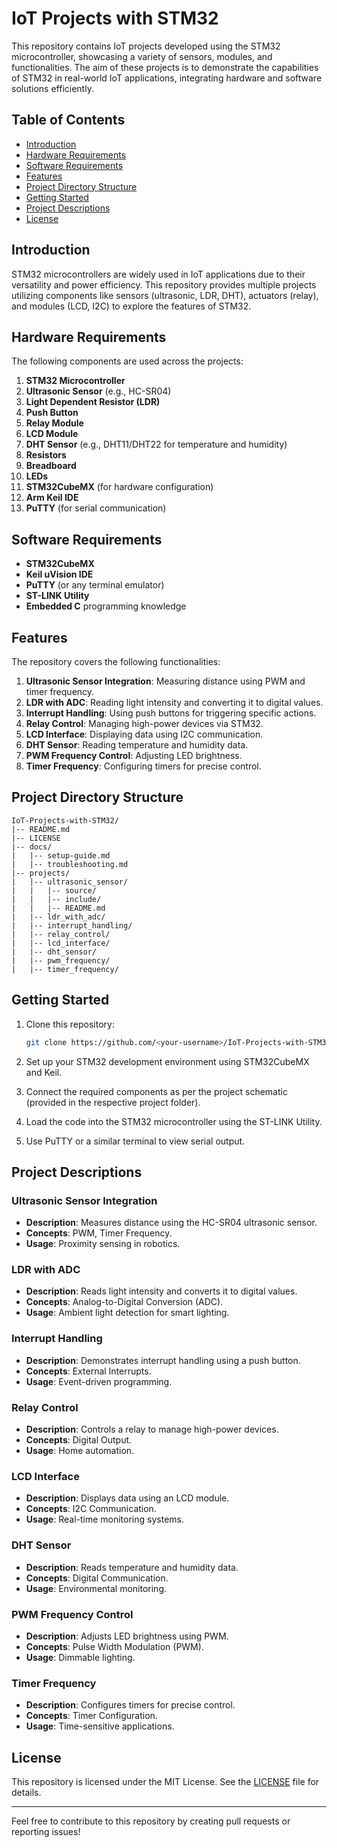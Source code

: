 # IoT Projects with STM32

This repository contains IoT projects developed using the STM32 microcontroller, showcasing a variety of sensors, modules, and functionalities. The aim of these projects is to demonstrate the capabilities of STM32 in real-world IoT applications, integrating hardware and software solutions efficiently.

## Table of Contents
- [Introduction](#introduction)
- [Hardware Requirements](#hardware-requirements)
- [Software Requirements](#software-requirements)
- [Features](#features)
- [Project Directory Structure](#project-directory-structure)
- [Getting Started](#getting-started)
- [Project Descriptions](#project-descriptions)
- [License](#license)

## Introduction
STM32 microcontrollers are widely used in IoT applications due to their versatility and power efficiency. This repository provides multiple projects utilizing components like sensors (ultrasonic, LDR, DHT), actuators (relay), and modules (LCD, I2C) to explore the features of STM32.

## Hardware Requirements
The following components are used across the projects:

1. **STM32 Microcontroller**
2. **Ultrasonic Sensor** (e.g., HC-SR04)
3. **Light Dependent Resistor (LDR)**
4. **Push Button**
5. **Relay Module**
6. **LCD Module**
7. **DHT Sensor** (e.g., DHT11/DHT22 for temperature and humidity)
8. **Resistors**
9. **Breadboard**
10. **LEDs**
11. **STM32CubeMX** (for hardware configuration)
12. **Arm Keil IDE**
13. **PuTTY** (for serial communication)

## Software Requirements
- **STM32CubeMX**
- **Keil uVision IDE**
- **PuTTY** (or any terminal emulator)
- **ST-LINK Utility**
- **Embedded C** programming knowledge

## Features
The repository covers the following functionalities:

1. **Ultrasonic Sensor Integration**: Measuring distance using PWM and timer frequency.
2. **LDR with ADC**: Reading light intensity and converting it to digital values.
3. **Interrupt Handling**: Using push buttons for triggering specific actions.
4. **Relay Control**: Managing high-power devices via STM32.
5. **LCD Interface**: Displaying data using I2C communication.
6. **DHT Sensor**: Reading temperature and humidity data.
7. **PWM Frequency Control**: Adjusting LED brightness.
8. **Timer Frequency**: Configuring timers for precise control.

## Project Directory Structure
```plaintext
IoT-Projects-with-STM32/
|-- README.md
|-- LICENSE
|-- docs/
|   |-- setup-guide.md
|   |-- troubleshooting.md
|-- projects/
|   |-- ultrasonic_sensor/
|   |   |-- source/
|   |   |-- include/
|   |   |-- README.md
|   |-- ldr_with_adc/
|   |-- interrupt_handling/
|   |-- relay_control/
|   |-- lcd_interface/
|   |-- dht_sensor/
|   |-- pwm_frequency/
|   |-- timer_frequency/
```

## Getting Started

1. Clone this repository:
   ```bash
   git clone https://github.com/<your-username>/IoT-Projects-with-STM32.git
   ```

2. Set up your STM32 development environment using STM32CubeMX and Keil.

3. Connect the required components as per the project schematic (provided in the respective project folder).

4. Load the code into the STM32 microcontroller using the ST-LINK Utility.

5. Use PuTTY or a similar terminal to view serial output.

## Project Descriptions

### Ultrasonic Sensor Integration
- **Description**: Measures distance using the HC-SR04 ultrasonic sensor.
- **Concepts**: PWM, Timer Frequency.
- **Usage**: Proximity sensing in robotics.

### LDR with ADC
- **Description**: Reads light intensity and converts it to digital values.
- **Concepts**: Analog-to-Digital Conversion (ADC).
- **Usage**: Ambient light detection for smart lighting.

### Interrupt Handling
- **Description**: Demonstrates interrupt handling using a push button.
- **Concepts**: External Interrupts.
- **Usage**: Event-driven programming.

### Relay Control
- **Description**: Controls a relay to manage high-power devices.
- **Concepts**: Digital Output.
- **Usage**: Home automation.

### LCD Interface
- **Description**: Displays data using an LCD module.
- **Concepts**: I2C Communication.
- **Usage**: Real-time monitoring systems.

### DHT Sensor
- **Description**: Reads temperature and humidity data.
- **Concepts**: Digital Communication.
- **Usage**: Environmental monitoring.

### PWM Frequency Control
- **Description**: Adjusts LED brightness using PWM.
- **Concepts**: Pulse Width Modulation (PWM).
- **Usage**: Dimmable lighting.

### Timer Frequency
- **Description**: Configures timers for precise control.
- **Concepts**: Timer Configuration.
- **Usage**: Time-sensitive applications.

## License
This repository is licensed under the MIT License. See the [LICENSE](LICENSE) file for details.

---
Feel free to contribute to this repository by creating pull requests or reporting issues!

